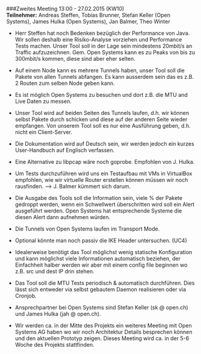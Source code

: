 ###Zweites Meeting 13:00 - 27.02.2015 (KW10)  
**Teilnehmer:** Andreas Steffen, Tobias Brunner, Stefan Keller (Open Systems), James Hulka (Open Systems), Jan Balmer, Theo Winter

+ Herr Steffen hat noch Bedenken bezüglich der Performance von Java. Wir sollen deshalb eine Risiko-Analyse vorziehen und Performance Tests machen. Unser Tool soll in der Lage sein mindestens 20mbit/s an Traffic aufzuzeichnen. Gem. Open Systems kann es zu Peaks von bis zu 300mbit/s kommen, diese sind aber eher selten.

+ Auf einem Node kann es mehrere Tunnels haben, unser Tool soll die Pakete von allen Tunnels abfangen. Es kann ausserdem sein das es z.B. 2 Routen zum selben Node geben kann.

+ Es ist möglich Open Systems zu besuchen und dort z.B. die MTU and Live Daten zu messen.

+ Unser Tool wird auf beiden Seiten des Tunnels laufen, d.h. wir können selbst Pakete durch schicken und diese auf der anderen Seite wieder empfangen. Von unserem Tool soll es nur eine Ausführung geben, d.h. nicht ein Client-Server.

+ Die Dokumentation wird auf Deutsch sein, wir werden jedoch ein kurzes User-Handbuch auf Englisch verfassen.

+ Eine Alternative zu libpcap wäre noch goprobe. Empfohlen von J. Hulka.

+ Um Tests durchzuführen wird uns ein Testaufbau mit VMs in VirtualBox empfohlen, wie wir virtuelle Router erstellen können müssen wir noch rausfinden. --> J. Balmer kümmert sich darum.

+ Die Ausgabe des Tools soll die Information sein, viele % der Pakete gedroppt werden, wenn ein Schwellwert überschritten wird soll ein Alert ausgeführt werden. Open Systems hat entsprechende Systeme die diesen Alert dann aufnehmen würden.

+ Die Tunnels von Open Systems laufen im Transport Mode.

+ Optional könnte man noch passiv die IKE Header untersuchen. (UC4)

+ Idealerweise benötigt das Tool möglichst wenig statische Konfiguration und kann möglichst viele Informationen automatisch beziehen, der Einfachheit halber werden wir aber mit einem config file beginnen wo z.B. src und dest IP drin stehen.

+ Das Tool soll die MTU Tests periodisch & automatisch durchführen. Dies lässt sich entweder via selbst gebautem Daemon realisieren oder via Cronjob.

+ Ansprechpartner bei Open Systems sind Stefan Keller (sk @ open.ch) und James Hulka (jah @ open.ch).

+ Wir werden ca. in der Mitte des Projekts ein weiteres Meeting mit Open Systems AG haben wo wir noch Architektur Details besprechen können und den aktuellen Prototyp zeigen. Dieses Meeting wird ca. in der 5-6 Woche des Projekts stattfinden.